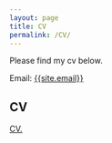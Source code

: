 ```yaml
---
layout: page
title: CV
permalink: /CV/
---
```

<p>
Please find my cv below.
</p>

Email: <a href="mailto:{{site.email}}?Subject=From Blog Site:">{{site.email}}</a>

## CV



<a href="{{doug-murdoch.github.io/Murdoch_CV_521.pdf}}" target="_blank">CV.</a>
